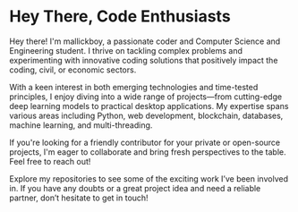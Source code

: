 # <b>Hey There, Code Enthusiasts</b>

Hey there! I'm mallickboy, a passionate coder and Computer Science and Engineering student. I thrive on tackling complex problems and experimenting with innovative coding solutions that positively impact the coding, civil, or economic sectors.

With a keen interest in both emerging technologies and time-tested principles, I enjoy diving into a wide range of projects—from cutting-edge deep learning models to practical desktop applications. My expertise spans various areas including Python, web development, blockchain, databases, machine learning, and multi-threading.

If you're looking for a friendly contributor for your private or open-source projects, I'm eager to collaborate and bring fresh perspectives to the table. Feel free to reach out!

Explore my repositories to see some of the exciting work I’ve been involved in. If you have any doubts or a great project idea and need a reliable partner, don’t hesitate to get in touch!
